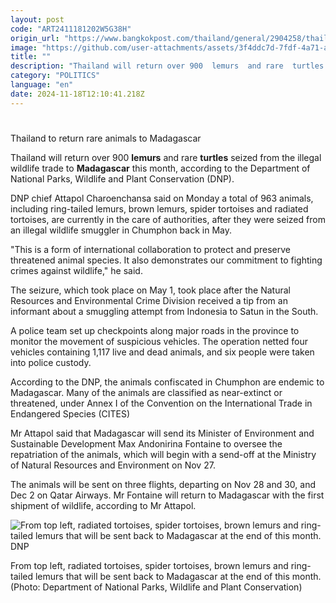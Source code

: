 ```yaml
---
layout: post
code: "ART2411181202W5G38H"
origin_url: "https://www.bangkokpost.com/thailand/general/2904258/thailand-to-return-rare-animals-to-madagascar"
image: "https://github.com/user-attachments/assets/3f4ddc7d-7fdf-4a71-a346-420871e6bfe6"
title: ""
description: "Thailand will return over 900  lemurs  and rare  turtles  seized from the illegal wildlife trade to  Madagascar  this month, according to the Department of National Parks, Wildlife and Plant Conservation (DNP)."
category: "POLITICS"
language: "en"
date: 2024-11-18T12:10:41.218Z
---
```


# 

Thailand to return rare animals to Madagascar

Thailand will return over 900 **lemurs** and rare **turtles** seized from the illegal wildlife trade to **Madagascar** this month, according to the Department of National Parks, Wildlife and Plant Conservation (DNP).

DNP chief Attapol Charoenchansa said on Monday a total of 963 animals, including ring-tailed lemurs, brown lemurs, spider tortoises and radiated tortoises, are currently in the care of authorities, after they were seized from an illegal wildlife smuggler in Chumphon back in May.

"This is a form of international collaboration to protect and preserve threatened animal species. It also demonstrates our commitment to fighting crimes against wildlife," he said.

The seizure, which took place on May 1, took place after the Natural Resources and Environmental Crime Division received a tip from an informant about a smuggling attempt from Indonesia to Satun in the South. 

A police team set up checkpoints along major roads in the province to monitor the movement of suspicious vehicles. The operation netted four vehicles containing 1,117 live and dead animals, and six people were taken into police custody.

According to the DNP, the animals confiscated in Chumphon are endemic to Madagascar. Many of the animals are classified as near-extinct or threatened, under Annex I of the Convention on the International Trade in Endangered Species (CITES)

Mr Attapol said that Madagascar will send its Minister of Environment and Sustainable Development Max Andonirina Fontaine to oversee the repatriation of the animals, which will begin with a send-off at the Ministry of Natural Resources and Environment on Nov 27.

The animals will be sent on three flights, departing on Nov 28 and 30, and Dec 2 on Qatar Airways. Mr Fontaine will return to Madagascar with the first shipment of wildlife, according to Mr Attapol.

![From top left, radiated tortoises, spider tortoises, brown lemurs and ring-tailed lemurs that will be sent back to Madagascar at the end of this month. DNP](https://github.com/user-attachments/assets/35655208-042f-461f-89be-c6fd5d52a272)

From top left, radiated tortoises, spider tortoises, brown lemurs and ring-tailed lemurs that will be sent back to Madagascar at the end of this month. (Photo: Department of National Parks, Wildlife and Plant Conservation)
